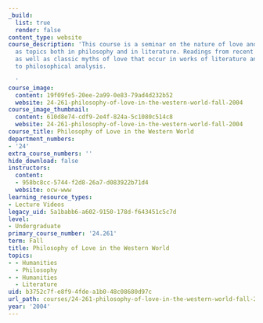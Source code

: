 ```yaml
---
_build:
  list: true
  render: false
content_type: website
course_description: 'This course is a seminar on the nature of love and sex, approached
  as topics both in philosophy and in literature. Readings from recent philosophy
  as well as classic myths of love that occur in works of literature and lend themselves
  to philosophical analysis.

  '
course_image:
  content: 19f09fe5-20ee-2a99-0e83-79ad4d232b52
  website: 24-261-philosophy-of-love-in-the-western-world-fall-2004
course_image_thumbnail:
  content: 610d8e74-cdf9-2e4f-824a-5c1080c514c8
  website: 24-261-philosophy-of-love-in-the-western-world-fall-2004
course_title: Philosophy of Love in the Western World
department_numbers:
- '24'
extra_course_numbers: ''
hide_download: false
instructors:
  content:
  - 958bc8cc-5744-f2d8-26a7-d083922b71d4
  website: ocw-www
learning_resource_types:
- Lecture Videos
legacy_uid: 5a1babb6-a602-9150-178d-f643451c5c7d
level:
- Undergraduate
primary_course_number: '24.261'
term: Fall
title: Philosophy of Love in the Western World
topics:
- - Humanities
  - Philosophy
- - Humanities
  - Literature
uid: b3752c7f-e8f9-4fde-a1b0-48c08680d97c
url_path: courses/24-261-philosophy-of-love-in-the-western-world-fall-2004
year: '2004'
---
```

